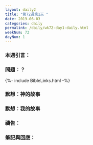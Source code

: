 ```yaml
---
layout: daily2
title: "第72週第1天 "
date: 2019-06-03
categories: daily
permalink: /daily/wk72-day1-daily.html
weekNum: 72
dayNum: 1
---
```

### 本週引言：

### 問題：？
{%- include BibleLinks.html -%}

### 默想：神的故事

### 默想：我的故事

### 禱告：

### 筆記與回應：
